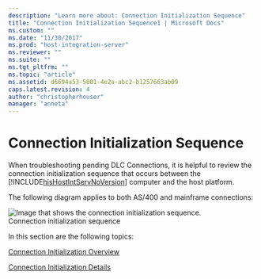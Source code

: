 ```yaml
---
description: "Learn more about: Connection Initialization Sequence"
title: "Connection Initialization Sequence1 | Microsoft Docs"
ms.custom: ""
ms.date: "11/30/2017"
ms.prod: "host-integration-server"
ms.reviewer: ""
ms.suite: ""
ms.tgt_pltfrm: ""
ms.topic: "article"
ms.assetid: d6694a53-5001-4e2a-abc2-b1257663ab09
caps.latest.revision: 4
author: "christopherhouser"
manager: "anneta"
---
```

# Connection Initialization Sequence
When troubleshooting pending DLC Connections, it is helpful to review the connection initialization sequence that occurs between the [!INCLUDE[hisHostIntServNoVersion](../includes/hishostintservnoversion-md.md)] computer and the host platform.  
  
 The following diagram applies to both AS/400 and mainframe connections:  
  
 ![Image that shows the connection initialization sequence.](../core/media/trb-handshake.gif "trb_handshake")  
Connection initialization sequence  
  
 In this section are the following topics:  
  
 [Connection Initialization Overview](../core/connection-initialization-overview1.md)  
  
 [Connection Initialization Details](../core/connection-initialization-details2.md)
